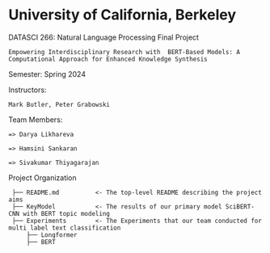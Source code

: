 # University of California, Berkeley

DATASCI 266: Natural Language Processing Final Project 

    Empowering Interdisciplinary Research with  BERT-Based Models: A Computational Approach for Enhanced Knowledge Synthesis

Semester: Spring 2024 

Instructors: 
    
    Mark Butler, Peter Grabowski

Team Members:

    => Darya Likhareva
  
    => Hamsini Sankaran
  
    => Sivakumar Thiyagarajan
  
 Project Organization
 
     ├── README.md          <- The top-level README describing the project aims
     ├── KeyModel           <- The results of our primary model SciBERT-CNN with BERT topic modeling
     ├── Experiments        <- The Experiments that our team conducted for multi label text classification  
         ├── Longformer
         ├── BERT
     
